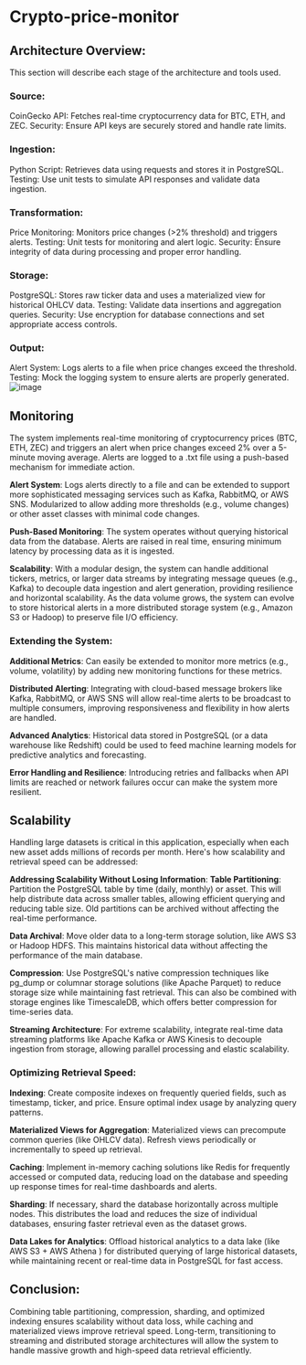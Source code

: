 # Crypto-price-monitor

## Architecture Overview:
This section will describe each stage of the architecture and tools used.

### Source:
CoinGecko API: Fetches real-time cryptocurrency data for BTC, ETH, and ZEC.
Security: Ensure API keys are securely stored and handle rate limits.

### Ingestion:
Python Script: Retrieves data using requests and stores it in PostgreSQL.
Testing: Use unit tests to simulate API responses and validate data ingestion.

### Transformation:
Price Monitoring: Monitors price changes (>2% threshold) and triggers alerts.
Testing: Unit tests for monitoring and alert logic.
Security: Ensure integrity of data during processing and proper error handling.

### Storage:
PostgreSQL: Stores raw ticker data and uses a materialized view for historical OHLCV data.
Testing: Validate data insertions and aggregation queries.
Security: Use encryption for database connections and set appropriate access controls.

### Output:

Alert System: Logs alerts to a file when price changes exceed the threshold.
Testing: Mock the logging system to ensure alerts are properly generated.
![image](https://github.com/user-attachments/assets/9b95be29-8185-4a7d-b55d-830165c707b2)

## Monitoring
The system implements real-time monitoring of cryptocurrency prices (BTC, ETH, ZEC) and triggers an alert when price changes exceed 2% over a 5-minute moving average. Alerts are logged to a .txt file using a push-based mechanism for immediate action.

**Alert System**:
Logs alerts directly to a file and can be extended to support more sophisticated messaging services such as Kafka, RabbitMQ, or AWS SNS.
Modularized to allow adding more thresholds (e.g., volume changes) or other asset classes with minimal code changes.
 

**Push-Based Monitoring**:
The system operates without querying historical data from the database. Alerts are raised in real time, ensuring minimum latency by processing data as it is ingested.

**Scalability**:
With a modular design, the system can handle additional tickers, metrics, or larger data streams by integrating message queues (e.g., Kafka) to decouple data ingestion and alert generation, providing resilience and horizontal scalability.
As the data volume grows, the system can evolve to store historical alerts in a more distributed storage system (e.g., Amazon S3 or Hadoop) to preserve file I/O efficiency.

### Extending the System:
**Additional Metrics**: Can easily be extended to monitor more metrics (e.g., volume, volatility) by adding new monitoring functions for these metrics.

**Distributed Alerting**: Integrating with cloud-based message brokers like Kafka, RabbitMQ, or AWS SNS will allow real-time alerts to be broadcast to multiple consumers, improving responsiveness and flexibility in how alerts are handled.

**Advanced Analytics**: Historical data stored in PostgreSQL (or a data warehouse like Redshift) could be used to feed machine learning models for predictive analytics and forecasting.

**Error Handling and Resilience**: Introducing retries and fallbacks when API limits are reached or network failures occur can make the system more resilient.


## Scalability

Handling large datasets is critical in this application, especially when each new asset adds millions of records per month. Here's how scalability and retrieval speed can be addressed:

**Addressing Scalability Without Losing Information**:
**Table Partitioning**: Partition the PostgreSQL table by time (daily, monthly) or asset. This will help distribute data across smaller tables, allowing efficient querying and reducing table size. Old partitions can be archived without affecting the real-time performance.

**Data Archival**: Move older data to a long-term storage solution, like AWS S3 or Hadoop HDFS. This maintains historical data without affecting the performance of the main database.

**Compression**: Use PostgreSQL's native compression techniques like pg_dump or columnar storage solutions (like Apache Parquet) to reduce storage size while maintaining fast retrieval. This can also be combined with storage engines like TimescaleDB, which offers better compression for time-series data.

**Streaming Architecture**: For extreme scalability, integrate real-time data streaming platforms like Apache Kafka or AWS Kinesis to decouple ingestion from storage, allowing parallel processing and elastic scalability.

### Optimizing Retrieval Speed:

**Indexing**: Create composite indexes on frequently queried fields, such as timestamp, ticker, and price. Ensure optimal index usage by analyzing query patterns.

**Materialized Views for Aggregation**: Materialized views can precompute common queries (like OHLCV data). Refresh views periodically or incrementally to speed up retrieval.

**Caching**: Implement in-memory caching solutions like Redis for frequently accessed or computed data, reducing load on the database and speeding up response times for real-time dashboards and alerts.

**Sharding**: If necessary, shard the database horizontally across multiple nodes. This distributes the load and reduces the size of individual databases, ensuring faster retrieval even as the dataset grows.

**Data Lakes for Analytics**: Offload historical analytics to a data lake (like AWS S3 + AWS Athena ) for distributed querying of large historical datasets, while maintaining recent or real-time data in PostgreSQL for fast access.

## Conclusion:
Combining table partitioning, compression, sharding, and optimized indexing ensures scalability without data loss, while caching and materialized views improve retrieval speed. Long-term, transitioning to streaming and distributed storage architectures will allow the system to handle massive growth and high-speed data retrieval efficiently.
